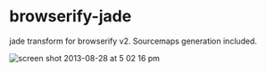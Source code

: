 browserify-jade
===============

jade transform for browserify v2. Sourcemaps generation included.

![screen shot 2013-08-28 at 5 02 16 pm](https://f.cloud.github.com/assets/173025/1040229/e0555b3e-0faf-11e3-919a-b9c0b1489077.png)
